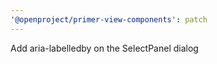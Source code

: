 ```yaml
---
'@openproject/primer-view-components': patch
---
```


Add aria-labelledby on the SelectPanel dialog
